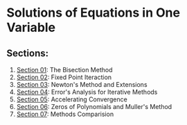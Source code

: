 # Solutions of Equations in One Variable


## Sections:
  1. [Section 01](section01/): The Bisection Method
  2. [Section 02](section02/): Fixed Point Iteraction
  3. [Section 03](section03/): Newton's Method and Extensions
  4. [Section 04](section04/): Error's Analysis for Iterative Methods
  5. [Section 05](section05/): Accelerating Convergence
  6. [Section 06](section06/): Zeros of Polynomials and Muller's Method
  7. [Section 07](section07/): Methods Comparision
